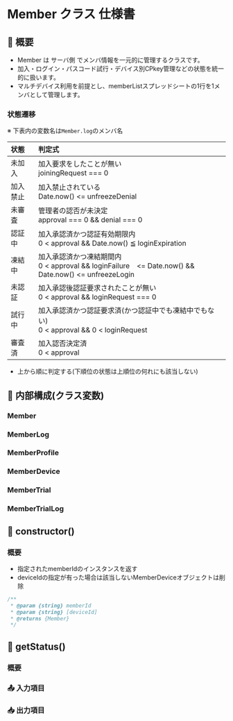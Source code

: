 # Member クラス 仕様書

## 🧭 概要

- Member は サーバ側 でメンバ情報を一元的に管理するクラスです。
- 加入・ログイン・パスコード試行・デバイス別CPkey管理などの状態を統一的に扱います。
- マルチデバイス利用を前提とし、memberListスプレッドシートの1行を1メンバとして管理します。

### 状態遷移

<!--::$doc/stateTransition.md::-->

※ 下表内の変数名は`Member.log`のメンバ名

状態 | 判定式
:-- | :--
未加入 | 加入要求をしたことが無い<br>joiningRequest === 0
加入禁止 | 加入禁止されている<br>Date.now() <= unfreezeDenial
未審査 | 管理者の認否が未決定<br>approval === 0 && denial === 0
認証中 | 加入承認済かつ認証有効期限内<br>0 < approval && Date.now() ≦ loginExpiration
凍結中 | 加入承認済かつ凍結期間内<br>0 < approval && loginFailure　<= Date.now() && Date.now() <= unfreezeLogin
未認証 | 加入承認後認証要求されたことが無い<br>0 < approval && loginRequest === 0
試行中 | 加入承認済かつ認証要求済(かつ認証中でも凍結中でもない)<br>0 < approval && 0 < loginRequest
審査済 | 加入認否決定済<br>0 < approval || 0 < denial

- 上から順に判定する(下順位の状態は上順位の何れにも該当しない)

## 🧩 内部構成(クラス変数)

### Member

<!--::$tmp/Member.md::-->

### MemberLog

<!--::$tmp/MemberLog.md::-->

### MemberProfile

<!--::$tmp/MemberProfile.md::-->

### MemberDevice

<!--::$tmp/MemberDevice.md::-->

### MemberTrial

<!--::$tmp/MemberTrial.md::-->

### MemberTrialLog

<!--::$tmp/MemberTrialLog.md::-->

## 🧱 constructor()

### 概要


- 指定されたmemberIdのインスタンスを返す
- deviceIdの指定が有った場合は該当しないMemberDeviceオブジェクトは削除

```js
/**
 * @param {string} memberId
 * @param {string} [deviceId]
 * @returns {Member}
 */
```

## 🧱 getStatus()

### 概要



### 📤 入力項目

### 📥 出力項目
